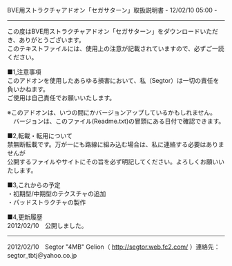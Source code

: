 BVE用ストラクチャアドオン「セガサターン」取扱説明書 - 12/02/10 05:00 -

------------------------------------------------------------------------------------------------------
この度はBVE用ストラクチャアドオン「セガサターン」をダウンロードいただき、ありがとうございます。  
このテキストファイルには、使用上の注意が記載されていますので、必ずご一読ください。  

■1,注意事項  
このアドオンを使用したあらゆる損害において、私（Segtor）は一切の責任を負いかねます。  
ご使用は自己責任でお願いいたします。  

※このアドオンは、いつの間にかバージョンアップしているかもしれません。  
　バージョンは、このファイル(Readme.txt)の冒頭にある日付で確認できます。  

■2,転載・転用について  
禁無断転載です。万が一にも路線に組み込む場合は、私に連絡する必要はありませんが  
公開するファイルやサイトにその旨を必ず明記してください。よろしくお願いいたします。  

■3,これからの予定  
・初期型/中期型のテクスチャの追加  
・パッドストラクチャの製作  

■4,更新履歴  
2012/02/10　公開しました。  

------------------------------------------------------------------------------------------------------
2012/02/10　Segtor "4MB" Gelion（ http://segtor.web.fc2.com/ ）連絡先：segtor_tbtj＠yahoo.co.jp
